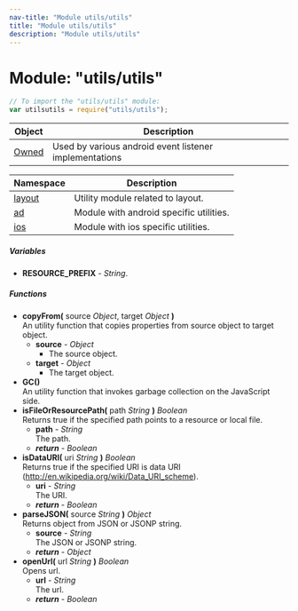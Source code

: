 ```yaml
---
nav-title: "Module utils/utils"
title: "Module utils/utils"
description: "Module utils/utils"
---
```

# Module: "utils/utils"

``` JavaScript
// To import the "utils/utils" module:
var utilsutils = require("utils/utils");
```

Object | Description
------|------------
[Owned](../../utils/utils/Owned.md) | Used by various android event listener implementations

Namespace | Description
------|------------
[layout](../../utils/utils/layout/) | Utility module related to layout.
[ad](../../utils/utils/ad/) | Module with android specific utilities.
[ios](../../utils/utils/ios/) | Module with ios specific utilities.

##### Variables
 - **RESOURCE_PREFIX** - _String_.

##### Functions
 - **copyFrom(** source _Object_, target _Object_ **)**  
     An utility function that copies properties from source object to target object.
   - **source** - _Object_  
     - The source object.
   - **target** - _Object_  
     - The target object.
 - **GC()**  
     An utility function that invokes garbage collection on the JavaScript side.
 - **isFileOrResourcePath(** path _String_ **)** _Boolean_  
     Returns true if the specified path points to a resource or local file.
   - **path** - _String_  
     The path.
   - _**return**_ - _Boolean_
 - **isDataURI(** uri _String_ **)** _Boolean_  
     Returns true if the specified URI is data URI (http://en.wikipedia.org/wiki/Data_URI_scheme).
   - **uri** - _String_  
     The URI.
   - _**return**_ - _Boolean_
 - **parseJSON(** source _String_ **)** _Object_  
     Returns object from JSON or JSONP string.
   - **source** - _String_  
     The JSON or JSONP string.
   - _**return**_ - _Object_
 - **openUrl(** url _String_ **)** _Boolean_  
     Opens url.
   - **url** - _String_  
     The url.
   - _**return**_ - _Boolean_